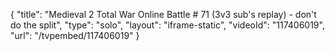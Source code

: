 {
    "title": "Medieval 2 Total War Online Battle # 71 (3v3 sub's replay) - don't do the split",
    "type": "solo",
    "layout": "iframe-static",
    "videoId": "117406019",
    "url": "\/tvpembed\/117406019"
}